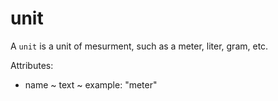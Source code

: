 # unit

A `unit` is a unit of mesurment, such as a meter, liter, gram, etc.

Attributes:

* name ~ text ~ example: "meter"
